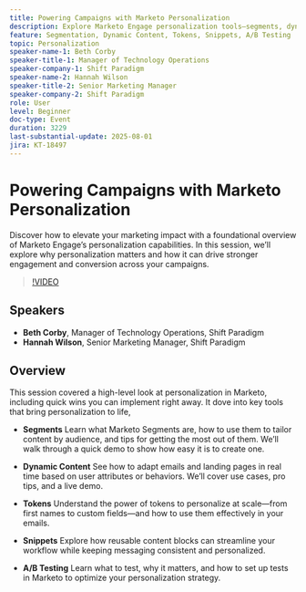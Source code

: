 ```yaml
---
title: Powering Campaigns with Marketo Personalization
description: Explore Marketo Engage personalization tools—segments, dynamic content, tokens, snippets, and A/B testing—to boost engagement and scale tailored campaigns with ease.
feature: Segmentation, Dynamic Content, Tokens, Snippets, A/B Testing
topic: Personalization
speaker-name-1: Beth Corby
speaker-title-1: Manager of Technology Operations
speaker-company-1: Shift Paradigm
speaker-name-2: Hannah Wilson
speaker-title-2: Senior Marketing Manager
speaker-company-2: Shift Paradigm
role: User
level: Beginner
doc-type: Event
duration: 3229
last-substantial-update: 2025-08-01
jira: KT-18497
---
```


# Powering Campaigns with Marketo Personalization

Discover how to elevate your marketing impact with a foundational overview of Marketo Engage’s personalization capabilities. In this session, we’ll explore why personalization matters and how it can drive stronger engagement and conversion across your campaigns.

>[!VIDEO](https://video.tv.adobe.com/v/3464791/?learn=on&enablevpops)

## Speakers

* **Beth Corby**, Manager of Technology Operations, Shift Paradigm
* **Hannah Wilson**, Senior Marketing Manager, Shift Paradigm

## Overview

This session covered a high-level look at personalization in Marketo, including quick wins you can implement right away. It dove into key tools that bring personalization to life,

* **Segments** Learn what Marketo Segments are, how to use them to tailor content by audience, and tips for getting the most out of them. We’ll walk through a quick demo to show how easy it is to create one.

* **Dynamic Content** See how to adapt emails and landing pages in real time based on user attributes or behaviors. We’ll cover use cases, pro tips, and a live demo.

* **Tokens** Understand the power of tokens to personalize at scale—from first names to custom fields—and how to use them effectively in your emails.

* **Snippets** Explore how reusable content blocks can streamline your workflow while keeping messaging consistent and personalized.

* **A/B Testing** Learn what to test, why it matters, and how to set up tests in Marketo to optimize your personalization strategy.